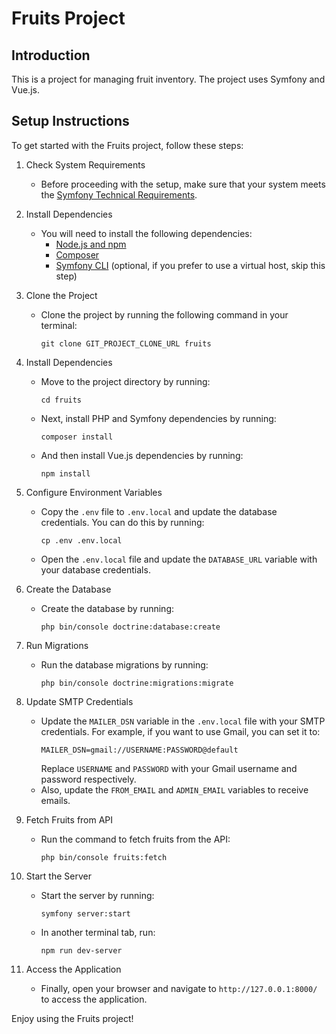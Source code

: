 # Fruits Project

## Introduction

This is a project for managing fruit inventory. The project uses Symfony and Vue.js.

## Setup Instructions

To get started with the Fruits project, follow these steps:

1. Check System Requirements
    - Before proceeding with the setup, make sure that your system meets the [Symfony Technical Requirements](https://symfony.com/doc/current/setup.html).

2. Install Dependencies
    - You will need to install the following dependencies:
        - [Node.js and npm](https://docs.npmjs.com/downloading-and-installing-node-js-and-npm)
        - [Composer](https://getcomposer.org/doc/00-intro.md#installation-linux-unix-macos)
        - [Symfony CLI](https://symfony.com/download) (optional, if you prefer to use a virtual host, skip this step)

3. Clone the Project
    - Clone the project by running the following command in your terminal:
        ```
        git clone GIT_PROJECT_CLONE_URL fruits
        ```

4. Install Dependencies
    - Move to the project directory by running:
        ```
        cd fruits
        ```
    - Next, install PHP and Symfony dependencies by running:
        ```
        composer install
        ```
    - And then install Vue.js dependencies by running:
        ```
        npm install
        ```

5. Configure Environment Variables
    - Copy the `.env` file to `.env.local` and update the database credentials. You can do this by running:
        ```
        cp .env .env.local
        ```
    - Open the `.env.local` file and update the `DATABASE_URL` variable with your database credentials.

6. Create the Database
    - Create the database by running:
        ```
        php bin/console doctrine:database:create
        ```

7. Run Migrations
    - Run the database migrations by running:
        ```
        php bin/console doctrine:migrations:migrate
        ```

8. Update SMTP Credentials
    - Update the `MAILER_DSN` variable in the `.env.local` file with your SMTP credentials. For example, if you want to use Gmail, you can set it to:
        ```
        MAILER_DSN=gmail://USERNAME:PASSWORD@default
        ```
        Replace `USERNAME` and `PASSWORD` with your Gmail username and password respectively.
    - Also, update the `FROM_EMAIL` and `ADMIN_EMAIL` variables to receive emails.

9. Fetch Fruits from API
    - Run the command to fetch fruits from the API:
        ```
        php bin/console fruits:fetch
        ```

10. Start the Server
    - Start the server by running:
        ```
        symfony server:start
        ```
    - In another terminal tab, run:
        ```
        npm run dev-server
        ```

11. Access the Application
    - Finally, open your browser and navigate to `http://127.0.0.1:8000/` to access the application.

Enjoy using the Fruits project!
